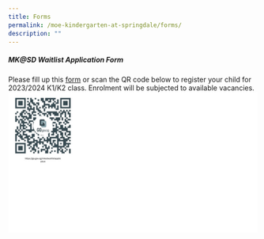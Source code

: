 ```yaml
---
title: Forms
permalink: /moe-kindergarten-at-springdale/forms/
description: ""
---
```

##### MK@SD Waitlist Application Form
Please fill up this [form](https://www.form.gov.sg/63da2b35bef23b0011b34d73) or scan the QR code below to register your child for 2023/2024 K1/K2 class. Enrolment will be subjected to available vacancies.
![](/images/waitlist%20qr%20code_updated.jpg)